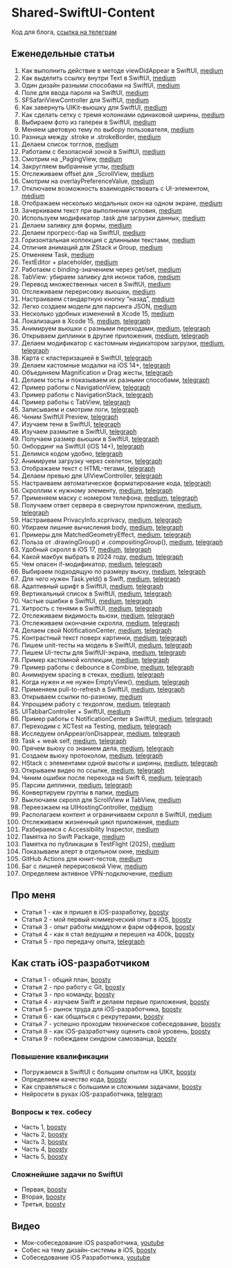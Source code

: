 # Shared-SwiftUI-Content
Код для блога, [ссылка на телеграм](https://t.me/easy_dev991)

## Еженедельные статьи

1. Как выполнить действие в методе viewDidAppear в SwiftUI, [medium](https://oleg991.medium.com/как-выполнить-действие-в-методе-viewdidappear-в-swiftui-oleg-991-f205bb214eea)
2. Как выделить ссылку внутри Text в SwiftUI, [medium](https://oleg991.medium.com/как-выделить-ссылку-внутри-text-в-swiftui-f0f689c20b0d)
3. Один дизайн разными способами на SwiftUI, [medium](https://oleg991.medium.com/один-дизайн-разными-способами-на-swiftui-4d3ebf33f237)
4. Поле для ввода пароля на SwiftUI, [medium](https://oleg991.medium.com/поле-для-ввода-пароля-на-swiftui-bedbeeda1db6)
5. SFSafariViewController для SwiftUI, [medium](https://oleg991.medium.com/sfsafariviewcontroller-для-swiftui-7c3efc84fb63)
6. Как завернуть UIKit-вьюшку для SwiftUI, [medium](https://oleg991.medium.com/как-завернуть-uikit-вьюшку-для-swiftui-5411e2a6ca37)
7. Как сделать сетку с тремя колонками одинаковой ширины, [medium](https://oleg991.medium.com/как-сделать-сетку-с-тремя-колонками-одинаковой-ширины-b906f6ddbd98)
8. Выбираем фото из галереи в SwiftUI, [medium](https://oleg991.medium.com/выбираем-фото-из-галереи-в-swiftui-7b71191ad6ca)
9. Меняем цветовую тему по выбору пользователя, [medium](https://oleg991.medium.com/меняем-цветовую-тему-по-выбору-пользователя-3e748d9cfeab)
10. Разница между .stroke и .strokeBorder, [medium](https://oleg991.medium.com/разница-между-stroke-и-strokeborder-bc1a9858ee0d)
11. Делаем список тогглов, [medium](https://oleg991.medium.com/делаем-список-тогглов-2750d6f8020c)
12. Работаем с безопасной зоной в SwiftUI, [medium](https://oleg991.medium.com/работаем-с-безопасной-зоной-в-swiftui-a9df69dc011f)
13. Смотрим на _PagingView, [medium](https://oleg991.medium.com/смотрим-на-pagingview-362b5e9f3618)
14. Закругляем выбранные углы, [medium](https://oleg991.medium.com/закругляем-выбранные-углы-4e40dd475253)
15. Отслеживаем offset для _ScrollView, [medium](https://oleg991.medium.com/отслеживаем-offset-для-scrollview-8ddbc57b5120)
16. Смотрим на overlayPreferenceValue, [medium](https://oleg991.medium.com/смотрим-на-overlaypreferencevalue-2af4d260d2d6)
17. Отключаем возможность взаимодействовать с UI-элементом, [medium](https://oleg991.medium.com/отключаем-возможность-взаимодействовать-с-ui-элементом-fc77f82daa73)
18. Отображаем несколько модальных окон на одном экране, [medium](https://oleg991.medium.com/отображаем-несколько-модальных-окон-на-одном-экране-8cfc4a1155b2)
19. Зачеркиваем текст при выполнении условия, [medium](https://oleg991.medium.com/зачеркиваем-текст-при-выполнении-условия-a10f181352b2)
20. Используем модификатор .task для загрузки данных, [medium](https://oleg991.medium.com/используем-модификатор-task-для-загрузки-данных-d093a4e719b7)
21. Делаем заливку для формы, [medium](https://oleg991.medium.com/делаем-заливку-для-формы-55b4ea5c707d)
22. Делаем прогресс-бар на SwiftUI, [medium](https://oleg991.medium.com/делаем-прогресс-бар-на-swiftui-69420393932b)
23. Горизонтальная коллекция с длинными текстами, [medium](https://oleg991.medium.com/горизонтальная-коллекция-с-длинными-текстами-f0db4529748b)
24. Отличия анимаций для ZStack и Group, [medium](https://oleg991.medium.com/отличия-анимаций-для-zstack-и-group-a85a87719cb1)
25. Отменяем Task, [medium](https://oleg991.medium.com/отменяем-task-83a445452c2f)
26. TextEditor + placeholder, [medium](https://oleg991.medium.com/texteditor-placeholder-f74deb3f143d)
27. Работаем с binding-значением через get/set, [medium](https://oleg991.medium.com/работаем-с-binding-значением-через-get-set-e6f195f60adb)
28. TabView: убираем заливку для иконок табов, [medium](https://oleg991.medium.com/tabview-убираем-заливку-для-иконок-табов-80624f2894af)
29. Перевод множественных чисел в SwiftUI, [medium](https://oleg991.medium.com/перевод-множественных-чисел-в-swiftui-abba83455784)
30. Отслеживаем перерисовку вьюшки, [medium](https://oleg991.medium.com/отслеживаем-перерисовку-вьюшки-e18454503e70)
31. Настраиваем стандартную кнопку “назад”, [medium](https://oleg991.medium.com/настраиваем-стандартную-кнопку-назад-c3b8859442b7)
32. Легко создаем модели для парсинга JSON, [medium](https://oleg991.medium.com/легко-создаем-модели-для-парсинга-json-c1ab9503dc5a)
33. Несколько удобных изменений в Xcode 15, [medium](https://oleg991.medium.com/несколько-удобных-изменений-в-xcode-15-d1c4a3e801fb)
34. Локализация в Xcode 15, [medium](https://oleg991.medium.com/локализация-в-xcode-15-7e28016a6f99), [telegraph](https://telegra.ph/Lokalizaciya-v-Xcode-15-09-30)
35. Анимируем вьюшки с разными переходами, [medium](https://oleg991.medium.com/анимируем-вьюшки-с-разными-переходами-8c5611719fc7), [telegraph](https://telegra.ph/Animiruem-vyushki-s-raznymi-perehodami-10-07)
36. Открываем диплинки в другие приложения, [medium](https://oleg991.medium.com/открываем-диплинки-в-другие-приложения-d18c09e061c5), [telegraph](https://telegra.ph/Otkryvaem-diplinki-v-drugie-prilozheniya-10-14)
37. Делаем модификатор с кастомным индикатором загрузки, [medium](https://oleg991.medium.com/37-делаем-модификатор-с-кастомным-индикатором-загрузки-3c5075ed0129), [telegraph](https://telegra.ph/37-Delaem-modifikator-s-kastomnym-indikatorom-zagruzki-10-21)
38. Карта с кластеризацией в SwiftUI, [telegraph](https://telegra.ph/38-Karta-s-klasterizaciej-v-SwiftUI-10-28)
39. Делаем кастомные модалки на iOS 14+, [telegraph](https://telegra.ph/Delaem-kastomnye-modalki-na-iOS-14-11-04)
40. Объединяем Magnification и Drag жесты, [telegraph](https://telegra.ph/40-Obedinyaem-Magnification-i-Drag-zhesty-11-11)
41. Делаем тосты и показываем их разными способами, [telegraph](https://telegra.ph/41-Delaem-tosty-i-pokazyvaem-ih-raznymi-sposobami-11-18)
42. Пример работы с NavigationView, [telegraph](https://telegra.ph/42-Primer-raboty-s-NavigationView-11-25)
43. Пример работы с NavigationStack, [telegraph](https://telegra.ph/43-Primer-raboty-s-NavigationStack-12-02)
44. Пример работы с TabView, [telegraph](https://telegra.ph/44-Primer-raboty-s-TabView-12-09)
45. Записываем и смотрим логи, [telegraph](https://telegra.ph/45-Zapisyvaem-i-smotrim-logi-12-16)
46. Чиним SwiftUI Preview, [telegraph](https://telegra.ph/46-CHinim-SwiftUI-Preview-12-23)
47. Изучаем тени в SwiftUI, [telegraph](https://telegra.ph/47-Izuchaem-teni-v-SwiftUI-12-30)
48. Изучаем размытие в SwiftUI, [telegraph](https://telegra.ph/48-Izuchaem-razmytie-v-SwiftUI-01-06)
49. Получаем размер вьюшки в SwiftUI, [telegraph](https://telegra.ph/Poluchaem-razmer-vyushki-v-SwiftUI-01-13)
50. Онбординг на SwiftUI (iOS 14+), [telegraph](https://telegra.ph/50-Onbording-na-SwiftUI-iOS-14-01-20)
51. Делимся кодом удобно, [telegraph](https://telegra.ph/51-Delimsya-kodom-udobno-01-21)
52. Анимируем загрузку через скелетон, [telegraph](https://telegra.ph/52-Animiruem-zagruzku-cherez-skeleton-02-03)
53. Отображаем текст с HTML-тегами, [telegraph](https://telegra.ph/53-Otobrazhaem-tekst-s-HTML-tegami-02-10)
54. Делаем превью для UIViewController, [telegraph](https://telegra.ph/54-Delaem-prevyu-dlya-UIViewController-02-17)
55. Настраиваем автоматическое форматирование кода, [telegraph](https://telegra.ph/55-Nastraivaem-avto-formatirovanie-koda-02-23)
56. Скроллим к нужному элементу, [medium](https://oleg991.medium.com/56-скроллим-к-нужному-элементу-2ee89ec6fbb5), [telegraph](https://telegra.ph/56-Skrollim-k-nuzhnomu-ehlementu-03-01)
57. Применяем маску с номером телефона, [medium](https://oleg991.medium.com/57-применяем-маску-с-номером-телефона-df8d7e1d0841), [telegraph](https://telegra.ph/57-Primenyaem-masku-s-nomerom-telefona-03-09)
58. Получаем ответ сервера в свернутом приложении, [medium](https://oleg991.medium.com/58-получаем-ответ-сервера-в-свернутом-приложении-9fa9c2c69aa0), [telegraph](https://telegra.ph/58-Poluchaem-otvet-servera-v-svernutom-prilozhenii-03-16)
59. Настраиваем PrivacyInfo.xcprivacy, [medium](https://oleg991.medium.com/59-настраиваем-privacyinfo-xcprivacy-64b9b48a77fa), [telegraph](https://telegra.ph/59-Nastraivaem-PrivacyInfoxcprivacy-03-23)
60. Убираем лишние вычисления body, [medium](https://oleg991.medium.com/60-убираем-лишние-вычисления-body-a9a9b83d1920), [telegraph](https://telegra.ph/60-Ubiraem-lishnie-vychisleniya-body-03-30)
61. Примеры для MatchedGeometryEffect, [medium](https://oleg991.medium.com/61-примеры-для-matchedgeometryeffect-61d2da9380fa), [telegraph](https://telegra.ph/61-Primery-dlya-MatchedGeometryEffect-04-05)
62. Польза от .drawingGroup() и .compositingGroup(), [medium](https://oleg991.medium.com/62-польза-от-drawinggroup-и-compositinggroup-b65b026d96dc), [telegraph](https://telegra.ph/62-Polza-ot-drawingGroup-i-compositingGroup-04-12)
63. Удобный скролл в iOS 17, [medium](https://oleg991.medium.com/63-удобный-скролл-в-ios-17-5f190b359559), [telegraph](https://telegra.ph/63-Udobnyj-skroll-v-iOS-17-04-16)
64. Какой макбук выбрать в 2024 году, [medium](https://oleg991.medium.com/64-какой-макбук-выбрать-в-2024-году-1296d29ed4b2), [telegraph](https://telegra.ph/64-Kakoj-makbuk-vybrat-v-2024-godu-04-19)
65. Чем опасен if-модификатор, [medium](https://oleg991.medium.com/65-чем-опасен-if-модификатор-66a70a23362a), [telegraph](https://telegra.ph/65-CHem-opasen-if-modifikator-04-26)
66. Выбираем подходящую по размеру вьюху, [medium](https://oleg991.medium.com/66-выбираем-подходящую-по-размеру-вьюху-90958a4b8e4e), [telegraph](https://telegra.ph/66-Vybiraem-podhodyashchuyu-po-razmeru-vyuhu-05-08)
67. Для чего нужен Task.yeld() в Swift, [medium](https://oleg991.medium.com/67-для-чего-нужен-task-yeld-в-swift-626ee5d94734), [telegraph](https://telegra.ph/67Dlya-chego-nuzhen-Taskyeld-v-Swift-05-16)
68. Адаптивный шрифт в SwiftUI, [medium](https://oleg991.medium.com/68-адаптивный-шрифт-в-swiftui-d1ee5bb59203), [telegraph](https://telegra.ph/68-Adaptivnyj-shrift-v-SwiftUI-05-24)
69. Вертикальный список в SwiftUI, [medium](https://oleg991.medium.com/69-вертикальный-список-в-swiftui-ef91e049c965), [telegraph](https://telegra.ph/69-Vertikalnyj-spisok-v-SwiftUI-05-30)
70. Частые ошибки в SwiftUI, [medium](https://oleg991.medium.com/70-частые-ошибки-в-swiftui-76235f7455f6), [telegraph](https://telegra.ph/70-CHastye-oshibki-v-SwiftUI-06-05)
71. Хитрость с тенями в SwiftUI, [medium](https://oleg991.medium.com/71-хитрость-с-тенями-в-swiftui-5fcb8892b4e1), [telegraph](https://telegra.ph/71-Hitrost-s-tenyami-v-SwiftUI-06-10)
72. Отслеживаем видимость вьюхи, [medium](https://oleg991.medium.com/72-отслеживаем-видимость-вьюхи-1ac30b9c197e), [telegraph](https://telegra.ph/72-Otslezhivaem-vidimost-vyuhi-06-21)
73. Отслеживаем окончание скролла, [medium](https://oleg991.medium.com/73-отслеживаем-окончание-скролла-626d68d2256b), [telegraph](https://telegra.ph/73-Otslezhivaem-okonchanie-skrolla-06-27)
74. Делаем свой NotificationCenter, [medium](https://oleg991.medium.com/74-делаем-свой-notificationcenter-953061869569), [telegraph](https://telegra.ph/74-Delaem-svoj-NotificationCenter-07-04)
75. Контрастный текст поверх картинки, [medium](https://oleg991.medium.com/75-контрастный-текст-поверх-картинки-ea394e5e4679), [telegraph](https://telegra.ph/75-Kontrastnyj-tekst-poverh-kartinki-07-12)
76. Пишем unit-тесты на модель в SwiftUI, [medium](https://oleg991.medium.com/76-пишем-unit-тесты-на-модель-в-swiftui-e34a5cb85450), [telegraph](https://telegra.ph/76-Pishem-unit-testy-na-model-v-SwiftUI-07-19)
77. Пишем UI-тесты для SwiftUI-экрана, [medium](https://oleg991.medium.com/77-пишем-ui-тесты-для-swiftui-экрана-cb1acc7cde8a), [telegraph](https://telegra.ph/77-Pishem-UI-testy-dlya-SwiftUI-ehkrana-07-26)
78. Пример кастомной коллекции, [medium](https://oleg991.medium.com/78-пример-кастомной-коллекции-eaac4cf070fa), [telegraph](https://telegra.ph/78-Primer-kastomnoj-kollekcii-08-03)
79. Пример работы с debounce в Combine, [medium](https://oleg991.medium.com/79-пример-работы-с-debounce-в-combine-0a8d656bb747), [telegraph](https://telegra.ph/79-Primer-raboty-s-debounce-v-Combine-08-09)
80. Анимируем spacing в стеках, [medium](https://oleg991.medium.com/80-анимируем-spacing-в-стеках-2c5b84824c82), [telegraph](https://telegra.ph/80-Animiruem-spacing-v-stekah-08-16)
81. Когда нужен и не нужен EmptyView(), [medium](https://oleg991.medium.com/81-когда-нужен-и-не-нужен-emptyview-88e2dd865fba), [telegraph](https://telegra.ph/81-Kogda-nuzhen-i-ne-nuzhen-EmptyView-08-22)
82. Применяем pull-to-refresh в SwiftUI, [medium](https://oleg991.medium.com/82-применяем-pull-to-refresh-в-swiftui-e02498d27d73), [telegraph](https://telegra.ph/82-Primenyaem-pull-to-refresh-v-SwiftUI-08-30)
83. Открываем ссылки по-разному, [medium](https://oleg991.medium.com/83-открываем-ссылки-по-разному-c94cb2c58d7b)
84. Упрощаем работу с техдолгом, [medium](https://oleg991.medium.com/84-упрощаем-работу-с-техдолгом-f5b4b2670b84), [telegraph](https://telegra.ph/84-Uproshchaem-rabotu-s-tehdolgom-09-13)
85. UITabbarController + SwiftUI, [medium](https://oleg991.medium.com/85-uitabbarcontroller-swiftui-47e66fbe3ac9)
86. Пример работы с NotificationCenter в SwiftUI, [medium](https://oleg991.medium.com/86-пример-работы-с-notificationcenter-в-swiftui-7495cd5e0c10), [telegraph](https://telegra.ph/86-Primer-raboty-s-NotificationCenter-v-SwiftUI-09-27)
87. Переходим с XCTest на Testing, [medium](https://oleg991.medium.com/87-переходим-с-xctest-на-testing-7779d3201d85), [telegraph](https://telegra.ph/87-Perehodim-s-XCTest-na-Testing-10-04)
88. Исследуем onAppear/onDisappear, [medium](https://oleg991.medium.com/88-исследуем-onappear-ondisappear-64dece63422b), [telegraph](https://telegra.ph/88-Issleduem-onAppearonDisappear-10-11)
89. Task + weak self, [medium](https://oleg991.medium.com/89-task-weak-self-ff7263123e6b), [telegraph](https://telegra.ph/89-Task--weak-self-10-18)
90. Прячем вьюху со знанием дела, [medium](https://oleg991.medium.com/90-прячем-вьюху-со-знанием-дела-ca02e90e5d25), [telegraph](https://telegra.ph/90-Pryachem-vyuhu-so-znaniem-dela-10-25)
91. Создаем вьюху протоколом, [medium](https://oleg991.medium.com/91-создаем-вьюху-протоколом-0ef5bbc4662d), [telegraph](https://telegra.ph/91-Sozdaem-vyuhu-protokolom-11-01)
92. HStack с элементами одной высоты и ширины, [medium](https://oleg991.medium.com/92-hstack-с-элементами-одной-высоты-и-ширины-54d63b3773f9), [telegraph](https://telegra.ph/92-HStack-s-ehlementami-odnoj-vysoty-i-shiriny-11-08)
93. Открываем видео по ссылке, [medium](https://oleg991.medium.com/93-открываем-видео-по-ссылке-0767b77ac562), [telegraph](https://telegra.ph/93-Otkryvaem-video-po-ssylke-11-15)
94. Чиним ошибки после перехода на Swift 6, [medium](https://oleg991.medium.com/94-чиним-ошибки-после-перехода-на-swift-6-beb2f1b153cb), [telegraph](https://telegra.ph/94-CHinim-oshibki-posle-perehoda-na-Swift-6-11-22)
95. Парсим диплинки, [medium](https://oleg991.medium.com/95-парсим-диплинки-7b5985488382), [telegraph](https://telegra.ph/95-Parsim-diplinki-11-29)
96. Конвертируем группы в папки, [medium](https://oleg991.medium.com/96-конвертируем-группы-в-папки-dbb469cfa6db)
97. Выключаем скролл для ScrollView и TabView, [medium](https://oleg991.medium.com/97-выключаем-скролл-для-scrollview-и-tabview-9b1b32d1be03)
98. Переезжаем на UIHostingController, [medium](https://oleg991.medium.com/98-переезжаем-на-uihostingcontroller-c38bdb9bc5ff)
99. Располагаем контент и ограничиваем скролл в SwiftUI, [medium](https://oleg991.medium.com/99-располагаем-контент-и-ограничиваем-скролл-в-swiftui-dbad0586db76)
100. Отслеживаем жизненный цикл приложения, [medium](
https://oleg991.medium.com/100-отслеживаем-жизненный-цикл-приложения-239726860eae)
101. Разбираемся с Accessibility Inspector, [medium](https://oleg991.medium.com/8b914794c1b5)
102. Памятка по Swift Package, [medium](https://medium.com/@oleg991/102-памятка-по-swift-package-4d8b79e00527)
103. Памятка по публикации в TestFlight (2025), [medium](https://oleg991.medium.com/c56fcf15a051)
104. Показываем алерт в отдельном окне, [medium](https://medium.com/@oleg991/104-показываем-алерт-в-отдельном-окне-7707cef2a8bc)
105. GitHub Actions для юнит-тестов, [medium](https://medium.com/@oleg991/105-github-actions-для-юнит-тестов-f3b9f09cefb5)
106. Баг с лишней перерисовкой View, [medium](https://oleg991.medium.com/31a74a96f934)
107. Определяем активное VPN-подключение, [medium](https://oleg991.medium.com/ec4a1e558b7c)

## Про меня
- Статья 1 - как я пришел в iOS-разработку, [boosty](https://boosty.to/oleg991/posts/52e071f3-68bd-43ea-95a3-5c834f180939?share=post_link)
- Статья 2 - мой первый коммерческий опыт в iOS, [boosty](https://boosty.to/oleg991/posts/45911ecf-c3e0-423d-950c-d54675935a48?share=post_link)
- Статья 3 - опыт работы миддлом и фарм офферов, [boosty](https://boosty.to/oleg991/posts/ecef495e-f9d1-4431-a307-d1e865707abb?share=post_link)
- Статья 4 - как я стал ведущим и перешел на 400k, [boosty](https://boosty.to/oleg991/posts/d77f881e-f902-46ee-8e86-051aa1cf60d0?share=post_link)
- Статья 5 - про передачу опыта, [telegraph](https://telegra.ph/Pro-peredachu-opyta-07-06)

## Как стать iOS-разработчиком
- Статья 1 - общий план, [boosty](https://boosty.to/oleg991/posts/88b62753-0b81-443a-8c4c-74e5bc305ed7?share=post_link)
- Статья 2 - про работу с Git, [boosty](https://boosty.to/oleg991/posts/d1649783-883b-4306-8858-88acf8fdcbf7?share=post_link)
- Статья 3 - про команду, [boosty](https://boosty.to/oleg991/posts/f820acab-f828-4c9b-baf3-d62f3c83bda5?share=post_link)
- Статья 4 - изучаем Swift и делаем первые приложения, [boosty](https://boosty.to/oleg991/posts/73266f9d-d822-46bc-a3ee-e457fa5f7470?share=post_link)
- Статья 5 - рынок труда для iOS-разработчика, [boosty](https://boosty.to/oleg991/posts/ed1dcf6c-678b-4e37-8a52-85e887fd7eb6?share=post_link)
- Статья 6 - как общаться с рекрутерами, [boosty](https://boosty.to/oleg991/posts/990401b6-e7da-493c-ab6c-9b0b79bd79e8?share=post_link)
- Статья 7 - успешно проходим техническое собеседование, [boosty](https://boosty.to/oleg991/posts/35e7e1f2-fb17-42f6-b5a5-24ca3ac325c5?share=post_link)
- Статья 8 - как iOS-разработчику оценить свой уровень, [boosty](https://boosty.to/oleg991/posts/b30a223d-eafd-42d4-b083-1e26fb0eb648?share=post_link)
- Статья 9 - побеждаем синдром самозванца, [boosty](https://boosty.to/oleg991/posts/1fc42a96-e545-41d3-82d3-76c296f05b79?share=post_link)

### Повышение квалификации
- Погружаемся в SwiftUI с большим опытом на UIKit, [boosty](https://boosty.to/oleg991/posts/7cdc1b37-65e1-4997-beb4-7930fe4e81ab?share=post_link)
- Определяем качество кода, [boosty](https://boosty.to/oleg991/posts/15eebc61-d29d-4a6c-9675-c5048ae62227?share=post_link)
- Как справляться с большими и сложными задачами, [boosty](https://boosty.to/oleg991/posts/ab6cfdfe-15a1-4bb9-9a7d-9de8c13b6e73?share=post_link)
- Нейросети в руках iOS-разработчика, [telegram](https://t.me/easy_dev991/170)

### Вопросы к тех. собесу
- Часть 1, [boosty](https://boosty.to/oleg991/posts/b3575f06-d5ab-4b4b-9318-7f9f8b05d8db?share=post_link)
- Часть 2, [boosty](https://boosty.to/oleg991/posts/8622e071-61a5-468f-a77f-be2f1867e832?share=post_link)
- Часть 3, [boosty](https://boosty.to/oleg991/posts/4f96c965-b9b4-46d1-842d-7607bde9e18e?share=post_link)
- Часть 4, [boosty](https://boosty.to/oleg991/posts/a4184401-f6c6-43da-a8cc-57783d52dd6b?share=post_link)
- Часть 5, [boosty](https://boosty.to/oleg991/posts/3b0c45f3-3885-47a9-a209-ce1042e713cd?share=post_link)

### Сложнейшие задачи по SwiftUI
- Первая, [boosty](https://boosty.to/oleg991/posts/885da921-bd3b-4697-b7e3-8ca715ef6d02?share=post_link)
- Вторая, [boosty](https://boosty.to/oleg991/posts/700ab66b-5f76-4c46-8561-4d5333271d99?share=post_link)
- Третья, [boosty](https://boosty.to/oleg991/posts/e704ecd8-792e-49ab-8aea-4a59b1b4d6e4?share=post_link)

## Видео
- Мок-собеседование iOS разработчика, [youtube](https://www.youtube.com/watch?v=MyzNw60Swww)
- Собес на тему дизайн-системы в iOS, [boosty](https://boosty.to/oleg991/posts/162b2d88-b20a-4fb2-b394-72950a9a75c2?share=post_link)
- Собеседование iOS Разработчика, [youtube](https://www.youtube.com/watch?v=UBmT1XUw2Dk)
